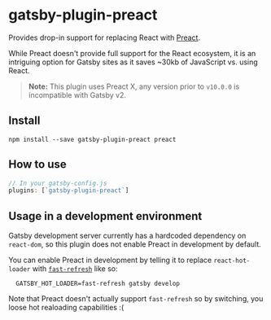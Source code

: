 # gatsby-plugin-preact

Provides drop-in support for replacing React with [Preact](https://preactjs.com/).

While Preact doesn't provide full support for the React ecosystem, it is an
intriguing option for Gatsby sites as it saves ~30kb of JavaScript vs. using
React.

> **Note:** This plugin uses Preact X, any version prior to `v10.0.0` is incompatible with Gatsby v2.

## Install

`npm install --save gatsby-plugin-preact preact`

## How to use

```javascript
// In your gatsby-config.js
plugins: [`gatsby-plugin-preact`]
```

## Usage in a development environment

Gatsby development server currently has a hardcoded dependency on `react-dom`, so this plugin does not enable Preact in development by default.

You can enable Preact in development by telling it to replace `react-hot-loader` with [`fast-refresh`](https://reactnative.dev/docs/next/fast-refresh) like so:

  ```shell
    GATSBY_HOT_LOADER=fast-refresh gatsby develop
  ```

Note that Preact doesn't actually support `fast-refresh` so by switching, you loose hot realoading capabilities :(
